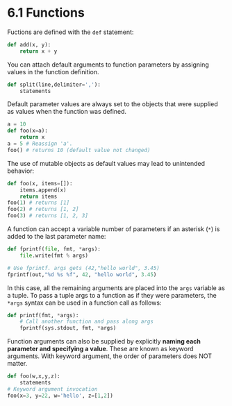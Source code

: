 # 6.1 Functions

Fuctions are defined with the `def` statement:

```python
def add(x, y):
    return x + y
```

You can attach default arguments to function parameters by assigning values in the function definition. 

```python
def split(line,delimiter=','):
    statements
```

Default parameter values are always set to the objects that were supplied as values when the function was defined. 

```python
a = 10
def foo(x=a):
    return x
a = 5 # Reassign 'a'.
foo() # returns 10 (default value not changed)
```

The use of mutable objects as default values may lead to unintended behavior:

```python
def foo(x, items=[]):
    items.append(x)
    return items
foo(1) # returns [1]
foo(2) # returns [1, 2]
foo(3) # returns [1, 2, 3]
```

A function can accept a variable number of parameters if an asterisk (`*`) is added to the
last parameter name:

```python
def fprintf(file, fmt, *args):
	file.write(fmt % args)

# Use fprintf. args gets (42,"hello world", 3.45)
fprintf(out,"%d %s %f", 42, "hello world", 3.45)
```

In this case, all the remaining arguments are placed into the `args` variable as a tuple. To pass a tuple args to a function as if they were parameters, the `*args` syntax can be used in a function call as follows:

```python
def printf(fmt, *args):
    # Call another function and pass along args
    fprintf(sys.stdout, fmt, *args)
```

Function arguments can also be supplied by explicitly **naming each parameter and specifying a value**. These are known as keyword arguments. With keyword argument, the order of parameters does NOT matter.

```python
def foo(w,x,y,z):
    statements
# Keyword argument invocation
foo(x=3, y=22, w='hello', z=[1,2])
```

